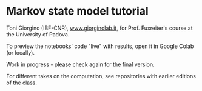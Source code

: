 # Markov state model tutorial

Toni Giorgino (IBF-CNR), www.giorginolab.it, for Prof. Fuxreiter's course at the University of Padova.

To preview the notebooks' code "live" with results, open it in Google Colab (or locally).

Work in progress - please check again for the final version.

For different takes on the computation, see repositories with earlier editions of the class.
